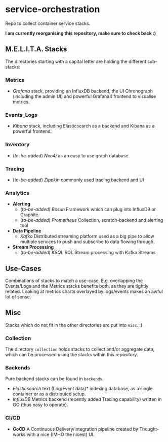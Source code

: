 # service-orchestration
Repo to collect container service stacks.

**I am currently reorganising this repository, make sure to check back :)**
## M.E.L.I.T.A. Stacks

The directories starting with a capital letter are holding the different sub-stacks:

### **M**etrics

 - *Grafana* stack, providing an InfluxDB backend, the UI Chronograph (including the admin UI) and powerful Grafana4 frontend to visualise metrics.

### **E**vents_**L**ogs
 - *Kibana* stack, including Elasticsearch as a backend and Kibana as a powerful frontend.

### **I**nventory
 - (*to-be-added*) *Neo4j* as an easy to use graph database.

### **T**racing
  - (*to-be-added*) *Zippkin* commonly used tracing backend and UI

### **A**nalytics
  - **Alerting**
    - (*to-be-added*) *Bosun* Framework which can plug into InfluxDB or Graphite.
    - (*to-be-added*) *Prometheus* Collection, scratch-backend and alerting tool
- **Data Pipeline**
    - *Kafka* Distributed streaming platform used as a big pipe to allow multiple services to push and subscribe to data flowing through.
- **Stream Processing**
    - (*to-be-added*) *KSQL* SQL Stream processing with Kafka Streams

## Use-Cases

Combinations of stacks to match a use-case. E.g. overlapping the Events/Logs and the Metrics stacks benefits both, as they are tightly related. Looking at metrics charts overlayed by logs/events makes an awful lot of sense.

## Misc

Stacks which do not fit in the other directories are put into `misc`. :)

### Collection

The directory `collection` holds stacks to collect and/or aggregate data, which can be processed using the stacks within this repository.

### Backends

Pure backend stacks can be found in `backends`.

- *Elasticsearch* text (Log/Event data)* indexing database, as a single container or as a distributed setup.
- *InfluxDB* Metrics backend (recently added Tracing capability) written in GO (thus easy to operate).

### CI/CD

- **GoCD** A Continuous Delivery/Integration pipeline created by Thought-works with a nice (IMHO the nicest) UI.